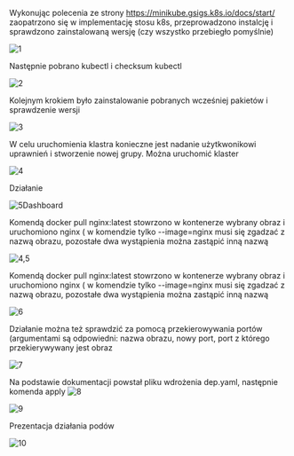 Wykonując polecenia ze strony https://minikube.gsigs.k8s.io/docs/start/ zaopatrzono się w implementację stosu k8s, przeprowadzono instalcję i sprawdzono zainstalowaną wersję (czy wszystko przebiegło pomyślnie)

![1](https://user-images.githubusercontent.com/76969470/173193499-859613dc-0f6c-47b7-bc42-a855d436b596.PNG)

Następnie pobrano kubectl i checksum kubectl

![2](https://user-images.githubusercontent.com/76969470/173193489-86d6cee9-f761-4f1a-9197-8c45d2052c87.PNG)

Kolejnym krokiem było zainstalowanie pobranych wcześniej pakietów i sprawdzenie wersji

![3](https://user-images.githubusercontent.com/76969470/173193491-b5c3bdaa-bcd2-4e7c-a406-802ea3ebcf9e.PNG)

W celu uruchomienia klastra konieczne jest nadanie użytkwonikowi uprawnień i stworzenie nowej grupy. Można uruchomić klaster 

![4](https://user-images.githubusercontent.com/76969470/173193492-e77107c9-8734-41c5-a119-2af74f9ce918.PNG)

Działanie

![5Dashboard](https://user-images.githubusercontent.com/76969470/173193493-2cec860f-50aa-492c-a782-0a0ad4c18dd7.PNG)

Komendą docker pull nginx:latest stowrzono w kontenerze wybrany obraz i uruchomiono nginx ( w komendzie tylko --image=nginx musi się zgadzać z nazwą obrazu, pozostałe dwa wystąpienia można zastąpić inną nazwą

![4,5](https://user-images.githubusercontent.com/76969470/173194425-8231b444-eb32-4fef-90a5-fd08a32d2e71.PNG)

Komendą docker pull nginx:latest stowrzono w kontenerze wybrany obraz i uruchomiono nginx ( w komendzie tylko --image=nginx musi się zgadzać z nazwą obrazu, pozostałe dwa wystąpienia można zastąpić inną nazwą


![6](https://user-images.githubusercontent.com/76969470/173193494-32b33b4b-62e8-4842-9f0e-2f0bb1e16ebf.PNG)

Działanie można też sprawdzić za pomocą przekierowywania portów (argumentami są odpowiedni: nazwa obrazu, nowy port, port z którego przekierywywany jest obraz

![7](https://user-images.githubusercontent.com/76969470/173193495-59a5e167-cbcc-4246-ad25-8442e5b7cd9e.PNG)


Na podstawie dokumentacji powstał pliku wdrożenia dep.yaml, następnie komenda apply
![8](https://user-images.githubusercontent.com/76969470/173193496-1163cb7b-9882-4e2b-98e8-868cf21502b7.PNG)

![9](https://user-images.githubusercontent.com/76969470/173193497-44c83b9c-d0a6-42b1-8fac-1a6f80925599.PNG)


Prezentacja działania podów

![10](https://user-images.githubusercontent.com/76969470/173193498-dffb46fb-89de-4f58-bfd5-defa7ee63109.PNG)



